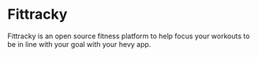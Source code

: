 # Fittracky

Fittracky is an open source fitness platform to help focus your workouts to be in line with your goal with your hevy app.
